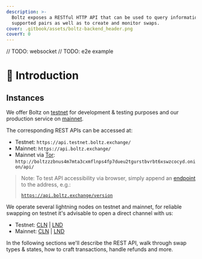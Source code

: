 ```yaml
---
description: >-
  Boltz exposes a RESTful HTTP API that can be used to query information like
  supported pairs as well as to create and monitor swaps.
cover: .gitbook/assets/boltz-backend_header.png
coverY: 0
---
```


// TODO: websocket
// TODO: e2e example

# 👋 Introduction

## Instances

We offer Boltz on [testnet](https://testnet.boltz.exchange) for development & testing purposes and our production service on [mainnet](https://boltz.exchange).

The corresponding REST APIs can be accessed at:

* Testnet: `https://api.testnet.boltz.exchange/`
* Mainnet: `https://api.boltz.exchange/`
* Mainnet via [Tor](https://www.torproject.org/): `http://boltzzzbnus4m7mta3cxmflnps4fp7dueu2tgurstbvrbt6xswzcocyd.onion/api/`

> Note: To test API accessibility via browser, simply append an [endpoint](api.md) to the address, e.g.:
>
> [`https://api.boltz.exchange/version`](https://api.boltz.exchange/version)

We operate several lightning nodes on testnet and mainnet, for reliable swapping on testnet it's advisable to open a direct channel with us:

* Testnet: [CLN](https://mempool.space/testnet/lightning/node/029040945df331e634fba152ce6a21e3dfca87b68d275e078caeee4753f43e9acb) | [LND](https://mempool.space/testnet/lightning/node/03f060953bef5b777dc77e44afa3859d022fc1a77c55138deb232ad7255e869c00)
* Mainnet: [CLN](https://mempool.space/lightning/node/02d96eadea3d780104449aca5c93461ce67c1564e2e1d73225fa67dd3b997a6018) | [LND](https://mempool.space/lightning/node/026165850492521f4ac8abd9bd8088123446d126f648ca35e60f88177dc149ceb2)

In the following sections we'll describe the REST API, walk through swap types & states, how to craft transactions, handle refunds and more.
